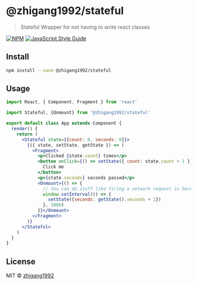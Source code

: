 # @zhigang1992/stateful

> Stateful Wrapper for not having to write react classes

[![NPM](https://img.shields.io/npm/v/@zhigang1992/stateful.svg)](https://www.npmjs.com/package/@zhigang1992/stateful) [![JavaScript Style Guide](https://img.shields.io/badge/code_style-standard-brightgreen.svg)](https://standardjs.com)

## Install

```bash
npm install --save @zhigang1992/stateful
```

## Usage

```jsx
import React, { Component, Fragment } from 'react'

import Stateful, {Onmount} from '@zhigang1992/stateful'

export default class App extends Component {
  render() {
    return (
      <Stateful state={{count: 0, seconds: 0}}>
        {({ state, setState, getState }) => (
          <Fragment>
            <p>Clicked {state.count} times</p>
            <button onClick={() => setState({ count: state.count + 1 })}>
              Click me
            </button>
            <p>{state.seconds} seconds passed</p>
            <Onmount>{() => {
              // You can do stuff like firing a network request in here
              window.setInterval(() => {
                setState({seconds: getState().seconds + 1})
              }, 1000)
            }}</Onmount>
          </Fragment>
        )}
      </Stateful>
    )
  }
}
```

## License

MIT © [zhigang1992](https://github.com/zhigang1992)
